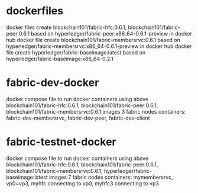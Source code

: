 # dockerfiles
docker files create blockchain101/fabric-hfc:0.6.1, blockchain101/fabric-peer:0.6.1 based on hyperledger/fabric-peer:x86_64-0.6.1-preview in docker hub
docker file create blockchain101/fabric-membersrvc:0.6.1 based on hyperledger/fabric-membersrvc:x86_64-0.6.1-preview in docker hub
docker file create hyperledger/fabric-baseimage:latest based on hyperledger/fabric-baseimage:x86_64-0.2.1


# fabric-dev-docker
docker compose file to run docker containers using above blockchain101/fabric-hfc:0.6.1, blockchain101/fabric-peer:0.6.1, blockchain101/fabric-membersrvc:0.6.1 images
3 fabric nodes containers: fabric-dev-membersrvc, fabric-dev-peer, fabric-dev-client

# fabric-testnet-docker
docker compose file to run docker containers using above blockchain101/fabric-hfc:0.6.1, blockchain101/fabric-peer:0.6.1, blockchain101/fabric-membersrvc:0.6.1, hyperledger/fabric-baseimage:latest images
7 fabric nodes containers: mymembersrvc, vp0~vp3, myhfc connecting to vp0, myhfc3 connecting to vp3


